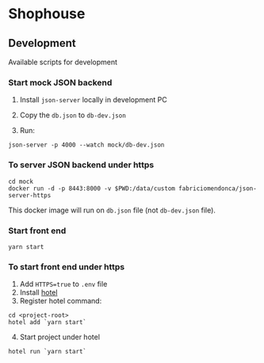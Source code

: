 # Shophouse

## Development

Available scripts for development

### Start mock JSON backend

1. Install `json-server` locally in development PC

2. Copy the `db.json` to `db-dev.json`

3. Run:

```
json-server -p 4000 --watch mock/db-dev.json
```

### To server JSON backend under https

```
cd mock
docker run -d -p 8443:8000 -v $PWD:/data/custom fabriciomendonca/json-server-https
```

This docker image will run on `db.json` file (not `db-dev.json` file).

### Start front end

```
yarn start
```

### To start front end under https

1. Add `HTTPS=true` to `.env` file
2. Install [hotel](https://github.com/typicode/hotel)
3. Register hotel command:

```
cd <project-root>
hotel add `yarn start`
```

4. Start project under hotel

```
hotel run `yarn start`
```
